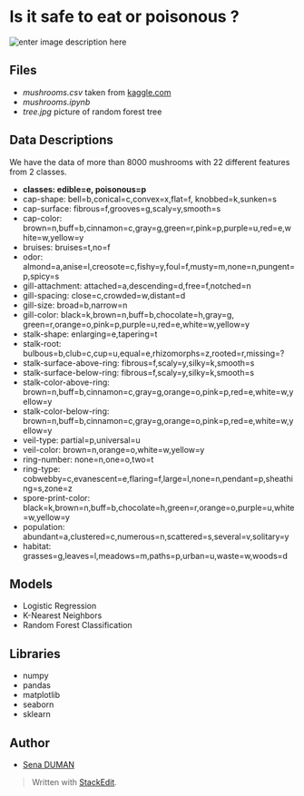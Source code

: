 # Is it safe to eat or poisonous ?
![enter image description here](https://cdn.shortpixel.ai/client/q_glossy,ret_img,w_1200,h_565/https://sinaiem.org/wp-content/uploads/2017/01/4621095823-1200x565.jpg)
## Files

 - *mushrooms.csv* taken from [kaggle.com](https://www.kaggle.com/uciml/mushroom-classification) 
 - *mushrooms.ipynb* 
 - *tree.jpg* picture of random forest tree


## Data Descriptions
We have the data of more than 8000 mushrooms with 22 different features from 2 classes.

 - **classes: edible=e, poisonous=p**
 -   cap-shape: bell=b,conical=c,convex=x,flat=f, knobbed=k,sunken=s  
 -   cap-surface: fibrous=f,grooves=g,scaly=y,smooth=s    
 -   cap-color: brown=n,buff=b,cinnamon=c,gray=g,green=r,pink=p,purple=u,red=e,white=w,yellow=y    
 -   bruises: bruises=t,no=f    
 -   odor: almond=a,anise=l,creosote=c,fishy=y,foul=f,musty=m,none=n,pungent=p,spicy=s    
 -   gill-attachment: attached=a,descending=d,free=f,notched=n   
 -   gill-spacing: close=c,crowded=w,distant=d    
 -   gill-size: broad=b,narrow=n    
 -   gill-color: black=k,brown=n,buff=b,chocolate=h,gray=g, green=r,orange=o,pink=p,purple=u,red=e,white=w,yellow=y    
 -   stalk-shape: enlarging=e,tapering=t    
 -   stalk-root: bulbous=b,club=c,cup=u,equal=e,rhizomorphs=z,rooted=r,missing=?    
 -   stalk-surface-above-ring: fibrous=f,scaly=y,silky=k,smooth=s    
 -   stalk-surface-below-ring: fibrous=f,scaly=y,silky=k,smooth=s    
 -   stalk-color-above-ring: brown=n,buff=b,cinnamon=c,gray=g,orange=o,pink=p,red=e,white=w,yellow=y    
 -   stalk-color-below-ring: brown=n,buff=b,cinnamon=c,gray=g,orange=o,pink=p,red=e,white=w,yellow=y    
 -   veil-type: partial=p,universal=u    
 -   veil-color: brown=n,orange=o,white=w,yellow=y    
 -   ring-number: none=n,one=o,two=t    
 -   ring-type: cobwebby=c,evanescent=e,flaring=f,large=l,none=n,pendant=p,sheathing=s,zone=z    
 -   spore-print-color: black=k,brown=n,buff=b,chocolate=h,green=r,orange=o,purple=u,white=w,yellow=y    
 -   population: abundant=a,clustered=c,numerous=n,scattered=s,several=v,solitary=y    
 -   habitat: grasses=g,leaves=l,meadows=m,paths=p,urban=u,waste=w,woods=d
## Models
 -  Logistic Regression
-   K-Nearest Neighbors
-   Random Forest Classification

## Libraries

 - numpy
 - pandas
 - matplotlib
 - seaborn
 - sklearn
## Author
 - [Sena DUMAN](https://github.com/senadumann)

> Written with [StackEdit](https://stackedit.io/).
